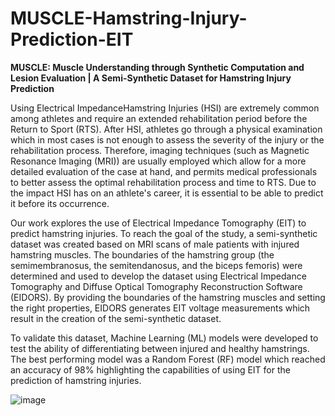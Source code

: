 # MUSCLE-Hamstring-Injury-Prediction-EIT

**MUSCLE: Muscle Understanding through Synthetic Computation and Lesion Evaluation | A Semi-Synthetic Dataset for Hamstring Injury Prediction**

Using Electrical ImpedanceHamstring Injuries (HSI) are extremely common among athletes and require an extended rehabilitation period before the Return to Sport (RTS). After HSI, athletes go through a physical examination which in most cases is not enough to assess the severity of the injury or the rehabilitation process. Therefore, imaging techniques (such as Magnetic Resonance Imaging (MRI)) are usually employed which allow for a more detailed evaluation of the case at hand, and permits medical professionals to better assess the optimal rehabilitation process and time to RTS. Due to the impact HSI has on an athlete's career, it is essential to be able to predict it before its occurrence.    

Our work explores the use of Electrical Impedance Tomography (EIT) to predict hamstring injuries. To reach the goal of the study, a semi-synthetic dataset was created based on MRI scans of male patients with injured hamstring muscles. The boundaries of the hamstring group (the semimembranosus, the semitendanosus, and the biceps femoris) were determined and used to develop the dataset using Electrical Impedance Tomography and Diffuse Optical Tomography Reconstruction Software (EIDORS). By providing the boundaries of the hamstring muscles and setting the right properties, EIDORS generates EIT voltage measurements which result in the creation of the semi-synthetic dataset.    

To validate this dataset, Machine Learning (ML) models were  developed to test the ability of differentiating between injured and healthy hamstrings. The best performing model was a Random Forest (RF) model which reached an accuracy of 98% highlighting the capabilities of using EIT for the prediction of hamstring injuries.  

![image](https://github.com/user-attachments/assets/d403c383-11b6-4720-8dce-4a0383eea41a)
